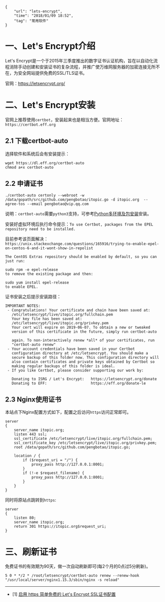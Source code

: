 ```
{
    "url": "lets-encrypt",
    "time": "2018/01/09 18:52",
    "tag": "常用软件"
}
```

# 一、Let's Encrypt介绍

Let's Encrypt是一个于2015年三季度推出的数字证书认证机构，旨在以自动化流程消除手动创建和安装证书的复杂流程，并推广使万维网服务器的加密连接无所不在，为安全网站提供免费的SSL/TLS证书。

官网：https://letsencrypt.org/

# 二、Let's Encrypt安装

官网上推荐使用`certbot`，安装起来也是相当方便。官网地址：`https://certbot.eff.org`

## 2.1 下载certbot-auto

选择软件和系统后会有安装提示：

```
wget https://dl.eff.org/certbot-auto
chmod a+x certbot-auto
```

## 2.2 申请证书
```
./certbot-auto certonly --webroot -w /data/gopath/src/github.com/pengbotao/itopic.go -d itopic.org  --agree-tos --email pengbotao@vip.qq.com
```

说明：`certbot-auto`需要`python3`支持，可参考[Python多环境及包安装](./python-environment.html)安装。


安装好虚拟环境后执行命令提示：`To use Certbot, packages from the EPEL repository need to be installed.`

目前参考该页面解决：`https://unix.stackexchange.com/questions/165916/trying-to-enable-epel-on-centos-6-and-it-wont-show-in-repolist`

```
The CentOS Extras repository should be enabled by default, so you can just run:

sudo rpm -e epel-release
to remove the existing package and then:

sudo yum install epel-release
to enable EPEL.
```

证书安装之后提示安装路径：

```
IMPORTANT NOTES:
 - Congratulations! Your certificate and chain have been saved at:
   /etc/letsencrypt/live/itopic.org/fullchain.pem
   Your key file has been saved at:
   /etc/letsencrypt/live/itopic.org/privkey.pem
   Your cert will expire on 2019-06-07. To obtain a new or tweaked
   version of this certificate in the future, simply run certbot-auto

   again. To non-interactively renew *all* of your certificates, run
   "certbot-auto renew"
 - Your account credentials have been saved in your Certbot
   configuration directory at /etc/letsencrypt. You should make a
   secure backup of this folder now. This configuration directory will
   also contain certificates and private keys obtained by Certbot so
   making regular backups of this folder is ideal.
 - If you like Certbot, please consider supporting our work by:

   Donating to ISRG / Let's Encrypt:   https://letsencrypt.org/donate
   Donating to EFF:                    https://eff.org/donate-le
```


## 2.3 Nginx使用证书

本站点下Nginx配置方式如下，配置之后访问`https`访问正常即可。

```
server
{
    server_name itopic.org;
    listen 443 ssl;
    ssl_certificate /etc/letsencrypt/live/itopic.org/fullchain.pem;
    ssl_certificate_key /etc/letsencrypt/live/itopic.org/privkey.pem;
    root /data/gopath/src/github.com/pengbotao/itopic.go;

    location / {
        if ($request_uri = "/") {
            proxy_pass http://127.0.0.1:8001;
        }
        if (!-e $request_filename) {
            proxy_pass http://127.0.0.1:8001;
        }
    }
}
```

同时将原站点跳转到`https`:

```
server
{
    listen 80;
    server_name itopic.org;
    return 301 https://itopic.org$request_uri;
}
```

# 三、刷新证书

免费证书的有效期为90天，做一次自动刷新即可(每2个月的0点过5分刷新)。

```
5 0 * */2 * /root/letsencrypt/certbot-auto renew --renew-hook "/usr/local/server/nginx1.15.3/sbin/nginx -s reload"
```

---

- [1] [启用 https 简单免费的 Let's Encrypt SSL证书配置](https://segmentfault.com/a/1190000012343679)